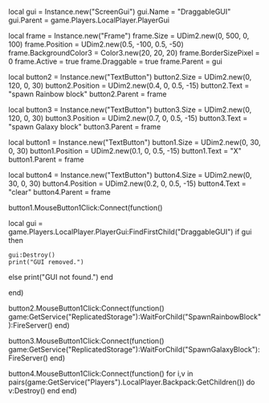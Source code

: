 
local gui = Instance.new("ScreenGui")
gui.Name = "DraggableGUI"
gui.Parent = game.Players.LocalPlayer.PlayerGui


local frame = Instance.new("Frame")
frame.Size = UDim2.new(0, 500, 0, 100)
frame.Position = UDim2.new(0.5, -100, 0.5, -50)
frame.BackgroundColor3 = Color3.new(20, 20, 20)
frame.BorderSizePixel = 0
frame.Active = true
frame.Draggable = true
frame.Parent = gui

local button2 = Instance.new("TextButton")
button2.Size = UDim2.new(0, 120, 0, 30)
button2.Position = UDim2.new(0.4, 0, 0.5, -15)
button2.Text = "spawn Rainbow block"
button2.Parent = frame

local button3 = Instance.new("TextButton")
button3.Size = UDim2.new(0, 120, 0, 30)
button3.Position = UDim2.new(0.7, 0, 0.5, -15)
button3.Text = "spawn Galaxy block"
button3.Parent = frame

local button1 = Instance.new("TextButton")
button1.Size = UDim2.new(0, 30, 0, 30)
button1.Position = UDim2.new(0.1, 0, 0.5, -15)
button1.Text = "X"
button1.Parent = frame

local button4 = Instance.new("TextButton")
button4.Size = UDim2.new(0, 30, 0, 30)
button4.Position = UDim2.new(0.2, 0, 0.5, -15)
button4.Text = "clear"
button4.Parent = frame


button1.MouseButton1Click:Connect(function()
 
local gui = game.Players.LocalPlayer.PlayerGui:FindFirstChild("DraggableGUI")
if gui then

    gui:Destroy()
    print("GUI removed.")
else
    print("GUI not found.")
end

end)

button2.MouseButton1Click:Connect(function()
    game:GetService("ReplicatedStorage"):WaitForChild("SpawnRainbowBlock"):FireServer()
end)

button3.MouseButton1Click:Connect(function()
    game:GetService("ReplicatedStorage"):WaitForChild("SpawnGalaxyBlock"):FireServer()
end)

button4.MouseButton1Click:Connect(function()
   for i,v in pairs(game:GetService("Players").LocalPlayer.Backpack:GetChildren()) do
v:Destroy()
end
end)
